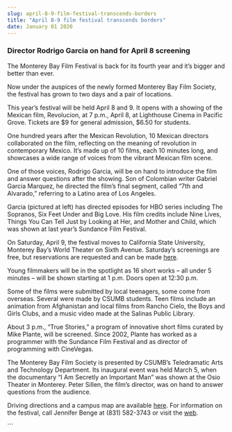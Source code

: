```yaml
---
slug: april-8-9-film-festival-transcends-borders
title: "April 8-9 film festival transcends borders"
date: January 01 2020
---
```


  
<h3>Director Rodrigo Garcia on hand for April 8 screening</h3>
<p>
  The Monterey Bay Film Festival is back for its fourth year and it’s bigger and
  better than ever.
</p>
<p>
  Now under the auspices of the newly formed Monterey Bay Film Society, the
  festival has grown to two days and a pair of locations.
</p>
<p>
  This year’s festival will be held April 8 and 9. It opens with a showing of
  the Mexican film, Revolucion, at 7 p.m., April 8, at Lighthouse Cinema in
  Pacific Grove. Tickets are $9 for general admission, $6.50 for students.
</p>
<p>
  One hundred years after the Mexican Revolution, 10 Mexican directors
  collaborated on the film, reflecting on the meaning of revolution in
  contemporary Mexico. It’s made up of 10 films, each 10 minutes long, and
  showcases a wide range of voices from the vibrant Mexican film scene.
</p>
<p>
  One of those voices, Rodrigo Garcia, will be on hand to introduce the film and
  answer questions after the showing. Son of Colombian writer Gabriel Garcia
  Marquez, he directed the film’s final segment, called “7th and Alvarado,”
  referring to a Latino area of Los Angeles.
</p>
<p>
  Garcia (pictured at left) has directed episodes for HBO series including The
  Sopranos, Six Feet Under and Big Love. His film credits include Nine Lives,
  Things You Can Tell Just by Looking at Her, and Mother and Child, which was
  shown at last year’s Sundance Film Festival.
</p>
<p>
  On Saturday, April 9, the festival moves to California State University,
  Monterey Bay’s World Theater on Sixth Avenue. Saturday’s screenings are free,
  but reservations are requested and can be made
  <a href="https://rsvp.csumb.edu">here</a>.
</p>
<p>
  Young filmmakers will be in the spotlight as 16 short works – all under 5
  minutes – will be shown starting at 1 p.m. Doors open at 12:30 p.m.
</p>
<p>
  Some of the films were submitted by local teenagers, some come from overseas.
  Several were made by CSUMB students. Teen films include an animation from
  Afghanistan and local films from Rancho Cielo, the Boys and Girls Clubs, and a
  music video made at the Salinas Public Library.
</p>
<p>
  About 3 p.m., “True Stories,” a program of innovative short films curated by
  Mike Plante, will be screened. Since 2002, Plante has worked as a programmer
  with the Sundance Film Festival and as director of programming with CineVegas.
</p>
<p>
  The Monterey Bay Film Society is presented by CSUMB’s Teledramatic Arts and
  Technology Department. Its inaugural event was held March 5, when the
  documentary “I Am Secretly an Important Man” was shown at the Osio Theater in
  Monterey. Peter Sillen, the film’s director, was on hand to answer questions
  from the audience.
</p>
<p>
  Driving directions and a campus map are available
  <a href="https://csumb.edu/map">here</a>. For information on the festival, call
  Jennifer Benge at (831) 582-3743 or visit the
  <a href="https://montereybayfilmfestival.com.">web</a>.
</p>
<p></p>
<p></p>
<p></p>
<p></p>
<p></p>
<p></p>
```
